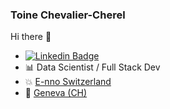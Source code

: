 ### Toine Chevalier-Cherel

Hi there 👋

- [![Linkedin Badge](https://img.shields.io/badge/-toinecc-blue?style=flat-square&logo=Linkedin&logoColor=white&link=https://www.linkedin.com/in/toinecc/)](https://www.linkedin.com/in/toinecc/)
- 📊 Data Scientist / Full Stack Dev
- 💥 [E-nno Switzerland](https://www.e-nno.ch/)
- 📍 [Geneva (CH)](https://www.google.com/maps?q=geneva)
